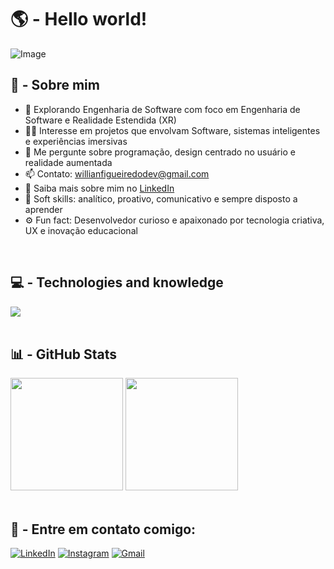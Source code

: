 
<h1>🌎 -  Hello world!</h1>
<p align="center">
  
  ![Image](https://github.com/user-attachments/assets/f1e53d40-f8a9-4ec9-8bbf-6060f692a87d)
  
</p>


<h2 align="left">
  🧠 - Sobre mim
</h2>

- 🚀 Explorando Engenharia de Software com foco em Engenharia de Software e Realidade Estendida (XR)
- 👨‍💻 Interesse em projetos que envolvam Software, sistemas inteligentes e experiências imersivas
- 🧩 Me pergunte sobre programação, design centrado no usuário e realidade aumentada
- 📫 Contato: willianfigueiredodev@gmail.com
- 📄 Saiba mais sobre mim no [LinkedIn](https://www.linkedin.com/in/willianfigueiredodev/)
- 📌 Soft skills: analítico, proativo, comunicativo e sempre disposto a aprender
- ⚙ Fun fact: Desenvolvedor curioso e apaixonado por tecnologia criativa, UX e inovação educacional

<br>

<h2 align="left"> 
  💻 - Technologies and knowledge
</h2>

<div align="left"> 
<img src="https://skillicons.dev/icons?i=cs,dotnet,python,linux,git,github,figma,vscode" />
</div>

<br>

<h2 align="left"> 
  📊 - GitHub Stats
</h2>

<div align="left">

<img height="180em" src="https://github-readme-stats.vercel.app/api?username=willianfigueiredodev&show_icons=true&theme=dark&include_all_commits=true&count_private=true"/>

<img height="180em" src="https://github-readme-stats.vercel.app/api/top-langs/?username=willianfigueiredodev&layout=compact&langs_count=7&theme=dark"/>

</div>

<br>

<h2 align="left"> 
  🔗 - Entre em contato comigo:
</h2>

<div align="left"> 

<a href="https://www.linkedin.com/in/willianfigueiredodev/" target="_blank"><img src="https://img.shields.io/badge/-LinkedIn-0A66C2?style=for-the-badge&logo=linkedin&logoColor=white" alt="LinkedIn"></a>
<a href="https://www.instagram.com/willianfigueiredodev/" target="_blank"><img src="https://img.shields.io/badge/-Instagram-E4405F?style=for-the-badge&logo=instagram&logoColor=white" alt="Instagram"></a>
<a href="mailto:willianfigueiredodev@gmail.com" target="_blank"><img src="https://img.shields.io/badge/-Gmail-D14836?style=for-the-badge&logo=gmail&logoColor=white" alt="Gmail"></a>

</div>
